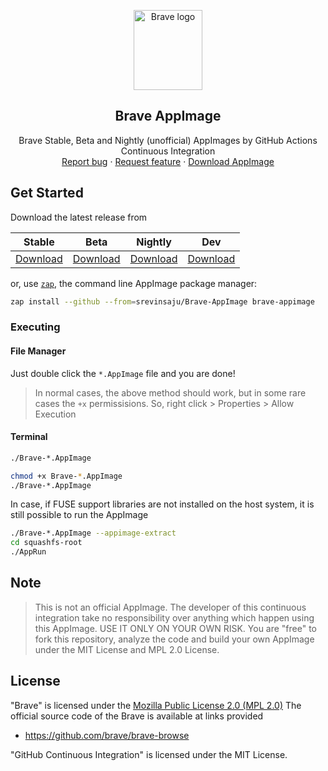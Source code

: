 <p align="center">
    <img src="https://brave.com/wp-content/uploads/2019/03/brave-logo.png" alt="Brave logo" width=110 height=128>

<h2 align="center">Brave AppImage</h2>

  <p align="center">
    Brave Stable, Beta and Nightly (unofficial) AppImages by GitHub Actions Continuous Integration
    <br>
    <a href="https://github.com/srevinsaju/Brave-Appimage/issues/new">Report bug</a>
    ·
    <a href="https://github.com/srevinsaju/Brave-Appimage/issues/new">Request feature</a>
    ·
    <a href="https://github.com/srevinsaju/Brave-Appimage/releases/latest">Download AppImage</a>
  </p>
</p>

## Get Started

Download the latest release from

| Stable | Beta | Nightly | Dev |
| ------- | --------- | --------| ------ | 
| [Download](https://github.com/srevinsaju/Brave-AppImage/releases/tag/stable) | [Download](https://github.com/srevinsaju/Brave-AppImage/releases/tag/beta) | [Download](https://github.com/srevinsaju/Brave-AppImage/releases/tag/nightly) | [Download](https://github.com/srevinsaju/Brave-AppImage/releases/tag/dev)

or, use [`zap`](https://github.com/srevinsaju/zap), the command line AppImage package manager:
```bash
zap install --github --from=srevinsaju/Brave-AppImage brave-appimage
```

### Executing
#### File Manager
Just double click the `*.AppImage` file and you are done!

> In normal cases, the above method should work, but in some rare cases
the `+x` permissisions. So, right click > Properties > Allow Execution

#### Terminal 
```bash
./Brave-*.AppImage
```
```bash
chmod +x Brave-*.AppImage
./Brave-*.AppImage
```

In case, if FUSE support libraries are not installed on the host system, it is 
still possible to run the AppImage

```bash
./Brave-*.AppImage --appimage-extract
cd squashfs-root
./AppRun
```

## Note
> This is not an official AppImage. The developer of this continuous integration
> take no responsibility over anything which happen using this AppImage. USE IT ONLY
> ON YOUR OWN RISK. You are "free" to fork this repository, analyze the code and
> build your own AppImage under the MIT License and MPL 2.0 License.

## License
"Brave" is licensed under the [Mozilla Public License 2.0  (MPL 2.0)](https://en.wikipedia.org/wiki/Mozilla_Public_License)
The official source code of the Brave is available at links provided 
* https://github.com/brave/brave-browse

"GitHub Continuous Integration" is licensed under the MIT License. 

